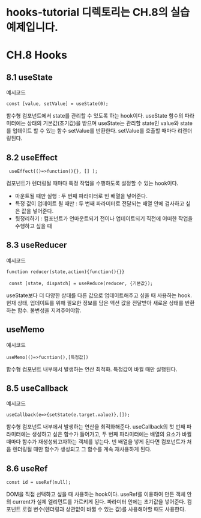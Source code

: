 # hooks-tutorial 디렉토리는 CH.8의 실습 예제입니다.

# CH.8 Hooks

## 8.1 useState

예시코드

<pre><code>const [value, setValue] = useState(0); </code></pre>

함수형 컴포넌트에서 state를 관리할 수 있도록 하는 hook이다.
useState 함수의 파라미터에는 상태의 기본값(초기값)을 받으며 useState는 관리할 state인 value와 state를 업데이트 할 수 있는 함수 setValue를 반환한다.
setValue를 호출할 때마다 리렌더링된다.

## 8.2 useEffect

<pre><code> useEffect(()=>function(){}, [] ); </code></pre>

컴포넌트가 렌더링될 때마다 특정 작업을 수행하도록 설정할 수 있는 hook이다.

- 마운트될 때만 실행 : 두 번째 파라미터로 빈 배열을 넣어준다.
- 특정 값이 업데이트 될 때만 : 두 번째 파라미터로 전달되는 배열 안에 검사하고 싶은 값을 넣어준다.
- 뒷정리하기 : 컴포넌트가 언마운트되기 전이나 업데이트되기 직전에 어떠한 작업을 수행하고 싶을 때

## 8.3 useReducer

예시코드

<pre><code>function reducer(state,action){function(){}} </code></pre>
<pre><code> const [state, dispatch] = useReduce(reducer, {기본값});  </code></pre>

useState보다 더 다양한 상태를 다른 값으로 업데이트해주고 싶을 때 사용하는 hook.
현재 상태, 업데이트를 위해 필요한 정보를 담은 액션 값을 전달받아 새로운 상태를 반환하는 함수.
불변성을 지켜주어야함.

## useMemo

예시코드

<pre><code>useMemo(()=>fucntion(),[특정값]) </code></pre>

함수형 컴포넌트 내부에서 발생하는 연산 최적화.
특정값이 바뀔 때만 실행된다.

## 8.5 useCallback

예시코드

<pre><code>useCallback(e=>{setState(e.target.value)},[]); </code></pre>

함수형 컴포넌트 내부에서 발생하는 연산을 최적화해준다.
useCallback의 첫 번째 파라미터에는 생성하고 싶은 함수가 들어가고, 두 번째 파라미터에는 배열의 요소가 바뀔 때마다 함수가 재생성되고자하는 객체를 넣는다.
빈 배열을 넣게 된다면 컴포넌트가 처음 렌더링될 때만 함수가 생성되고 그 함수를 계속 재사용하게 된다.

## 8.6 useRef

<pre><code>const id = useRef(null); </code></pre>

DOM을 직접 선택하고 싶을 때 사용하는 hook이다.
useRef를 이용하여 만든 객체 안의 current가 실제 엘리먼트를 가르키게 된다.
파라미터 안에는 초기값을 넣어준다.
컴포넌트 로컬 변수(렌더링과 상관없이 바뀔 수 있는 값)를 사용해야할 때도 사용한다.
